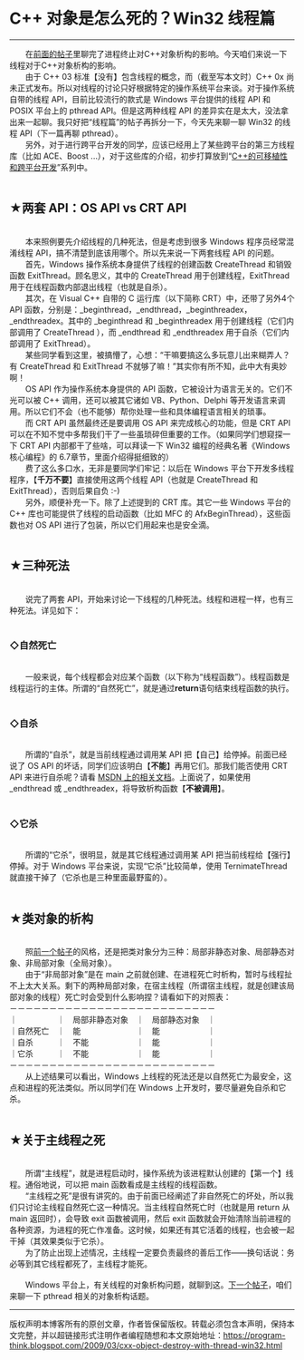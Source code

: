 # C++ 对象是怎么死的？Win32 线程篇 

-----

<div class="post-body entry-content">
　　在<a href="../../2009/02/cxx-object-destroy-with-process.md">前面的帖子</a>里聊完了进程终止对C++对象析构的影响。今天咱们来说一下线程对于C++对象析构的影响。<br/>
　　由于 C++ 03 标准【没有】包含线程的概念，而（截至写本文时）C++ 0x 尚未正式发布。所以对线程的讨论只好根据特定的操作系统平台来谈。对于操作系统自带的线程 API，目前比较流行的款式是 Windows 平台提供的线程 API 和 POSIX 平台上的 pthread API。但是这两种线程 API 的差异实在是太大，没法拿出来一起聊。我只好把“线程篇”的帖子再拆分一下，今天先来聊一聊 Win32 的线程 API（下一篇再聊 pthread）。<a name="more"></a><br/>
　　另外，对于进行跨平台开发的同学，应该已经用上了某些跨平台的第三方线程库（比如 ACE、Boost ...），对于这些库的介绍，初步打算放到“<a href="../../2009/01/cxx-cross-platform-develop-0-overview.md">C++的可移植性和跨平台开发</a>”系列中。<br/>
<br/>
<h2>★两套 API：OS API vs CRT API</h2><br/>
　　本来照例要先介绍线程的几种死法，但是考虑到很多 Windows 程序员经常混淆线程 API，搞不清楚到底该用哪个。所以先来说一下两套线程 API 的问题。<br/>
　　首先，Windows 操作系统本身提供了线程的创建函数 CreateThread 和销毁函数 ExitThread。顾名思义，其中的 CreateThread 用于创建线程，ExitThread 用于在线程函数内部退出线程（也就是自杀）。<br/>
　　其次，在 Visual C++ 自带的 C 运行库（以下简称 CRT）中，还带了另外4个 API 函数，分别是：_beginthread，_endthread，_beginthreadex，_endthreadex。其中的 _beginthread 和 _beginthreadex 用于创建线程（它们内部调用了 CreateThread ），而 _endthread 和 _endthreadex 用于自杀（它们内部调用了 ExitThread）。<br/>
　　某些同学看到这里，被搞懵了，心想：“干嘛要搞这么多玩意儿出来糊弄人？有 CreateThread 和 ExitThread 不就够了嘛！”其实你有所不知，此中大有奥妙啊！<br/>
　　OS API 作为操作系统本身提供的 API 函数，它被设计为语言无关的。它们不光可以被 C++ 调用，还可以被其它诸如 VB、Python、Delphi 等开发语言来调用。所以它们不会（也不能够）帮你处理一些和具体编程语言相关的琐事。<br/>
　　而 CRT API 虽然最终还是要调用 OS API 来完成核心的功能，但是 CRT API 可以在不知不觉中多帮我们干了一些虽琐碎但重要的工作。（如果同学们想窥探一下 CRT API 内部都干了些啥，可以拜读一下 Win32 编程的经典名著《Windows 核心编程》的 6.7章节，里面介绍得挺细致的）<br/>
　　费了这么多口水，无非是要同学们牢记：以后在 Windows 平台下开发多线程程序，【<b>千万不要</b>】直接使用这两个线程 API（也就是 CreateThread 和 ExitThread），否则后果自负 :-)<br/>
　　另外，顺便补充一下。除了上述提到的 CRT 库。其它一些 Windows 平台的 C++ 库也可能提供了线程的启动函数（比如 MFC 的 AfxBeginThread），这些函数也对 OS API 进行了包装，所以它们用起来也是安全滴。<br/>
<br/>
<h2>★三种死法</h2><br/>
　　说完了两套 API，开始来讨论一下线程的几种死法。线程和进程一样，也有三种死法。详见如下：<br/>
<br/>
<h3>◇自然死亡</h3><br/>
　　一般来说，每个线程都会对应某个函数（以下称为“线程函数”）。线程函数是线程运行的主体。所谓的“自然死亡”，就是通过<b>return</b>语句结束线程函数的执行。<br/>
<br/>
<h3>◇自杀</h3><br/>
　　所谓的“自杀”，就是当前线程通过调用某 API 把【自己】给停掉。前面已经说了 OS API 的坏话，同学们应该明白【<b>不能</b>】再用它们。那我们能否使用 CRT API 来进行自杀呢？请看 <a href="http://msdn.microsoft.com/en-us/library/hw264s73.aspx" rel="nofollow" target="_blank">MSDN 上的相关文档</a>。上面说了，如果使用 _endthread 或 _endthreadex，将导致析构函数【<b>不被调用</b>】。<br/>
<br/>
<h3>◇它杀</h3><br/>
　　所谓的“它杀”，很明显，就是其它线程通过调用某 API 把当前线程给【强行】停掉。对于 Windows 平台来说，实现“它杀”比较简单，使用 TernimateThread 就直接干掉了（它杀也是三种里面最野蛮的）。<br/>
<br/>
<h2>★类对象的析构</h2><br/>
　　照<a href="../../2009/02/cxx-object-destroy-with-process.md">前一个帖子</a>的风格，还是把类对象分为三种：局部非静态对象、局部静态对象、非局部对象（全局对象）。<br/>
　　由于“非局部对象”是在 main 之前就创建、在进程死亡时析构，暂时与线程扯不上太大关系。剩下的两种局部对象，在宿主线程（所谓宿主线程，就是创建该局部对象的线程）死亡时会受到什么影响捏？请看如下的对照表：<br/>
－－－－－－－－－－－－－－－－－－－－－－－－－－<br/>
｜　　　　　｜　局部非静态对象　｜　局部静态对象　｜<br/>
｜自然死亡　｜　能　　　　　　　｜　能　　　　　　｜<br/>
｜自杀　　　｜　不能　　　　　　｜　能　　　　　　｜<br/>
｜它杀　　　｜　不能　　　　　　｜　能　　　　　　｜<br/>
－－－－－－－－－－－－－－－－－－－－－－－－－－<br/>
　　从上述结果可以看出，Windows 上线程的死法还是以自然死亡为最安全，这点和进程的死法类似。所以同学们在 Windows 上开发时，要尽量避免自杀和它杀。<br/>
<br/>
<h2>★关于主线程之死</h2><br/>
　　所谓“主线程”，就是进程启动时，操作系统为该进程默认创建的【第一个】线程。通俗地说，可以把 main 函数看成是主线程的线程函数。<br/>
　　“主线程之死”是很有讲究的。由于前面已经阐述了非自然死亡的坏处，所以我们只讨论主线程自然死亡这一种情况。当主线程自然死亡时（也就是用 return 从 main 返回时），会导致 exit 函数被调用，然后 exit 函数就会开始清除当前进程的各种资源，为进程的死亡作准备。这时候，如果还有其它活着的线程，也会被一起干掉（其效果类似于它杀）。<br/>
　　为了防止出现上述情况，主线程一定要负责最终的善后工作——换句话说：务必等到其它线程都死了，主线程才能死。<br/>
<br/>
　　Windows 平台上，有关线程的对象析构问题，就聊到这。<a href="../../2009/03/cxx-object-destroy-with-thread-posix.md">下一个帖子</a>，咱们来聊一下 pthread 相关的对象析构话题。
</div>


------------------------------------------------

版权声明本博客所有的原创文章，作者皆保留版权。转载必须包含本声明，保持本文完整，并以超链接形式注明作者编程随想和本文原始地址：https://program-think.blogspot.com/2009/03/cxx-object-destroy-with-thread-win32.html
